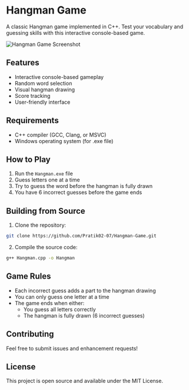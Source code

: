 # Hangman Game

A classic Hangman game implemented in C++. Test your vocabulary and guessing skills with this interactive console-based game.

![Hangman Game Screenshot](hangman_screenshot.png)

## Features

- Interactive console-based gameplay
- Random word selection
- Visual hangman drawing
- Score tracking
- User-friendly interface

## Requirements

- C++ compiler (GCC, Clang, or MSVC)
- Windows operating system (for .exe file)

## How to Play

1. Run the `Hangman.exe` file
2. Guess letters one at a time
3. Try to guess the word before the hangman is fully drawn
4. You have 6 incorrect guesses before the game ends

## Building from Source

1. Clone the repository:
```bash
git clone https://github.com/Pratik02-07/Hangman-Game.git
```

2. Compile the source code:
```bash
g++ Hangman.cpp -o Hangman
```

## Game Rules

- Each incorrect guess adds a part to the hangman drawing
- You can only guess one letter at a time
- The game ends when either:
  - You guess all letters correctly
  - The hangman is fully drawn (6 incorrect guesses)

## Contributing

Feel free to submit issues and enhancement requests!

## License

This project is open source and available under the MIT License. 